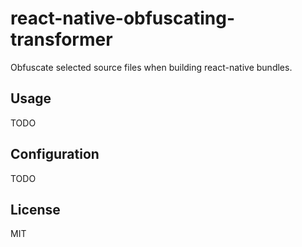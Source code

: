 # react-native-obfuscating-transformer

Obfuscate selected source files when building react-native bundles.

## Usage

TODO

## Configuration

TODO

## License

MIT
